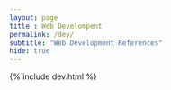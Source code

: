 ```yaml
--- 
layout: page 
title : Web Develompent 
permalink: /dev/
subtitle: "Web Development References" 
hide: true
---
```


{% include dev.html %}